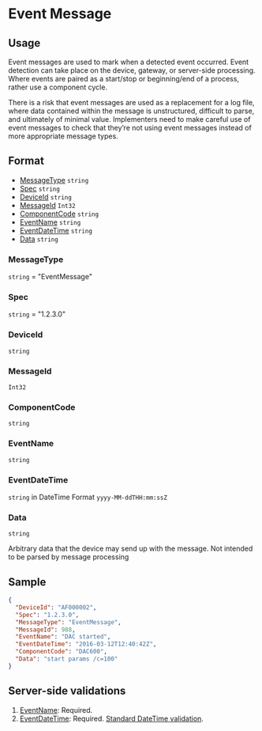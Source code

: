 # Event Message
## Usage
Event messages are used to mark when a detected event occurred. Event detection can take place on the device, gateway, or server-side processing. Where events are paired as a start/stop or beginning/end of a process, rather use a component cycle.

There is a risk that event messages are used as a replacement for a log file, where data contained within the message is unstructured, difficult to parse, and ultimately of minimal value. Implementers need to make careful use of event messages to check that they’re not using event messages instead of more appropriate message types.
## Format
* [MessageType](#messagetype) ```string```
* [Spec](#spec) ```string```
* [DeviceId](#deviceid) ```string```
* [MessageId](#messageid) ```Int32```
* [ComponentCode](#componentcode) ```string```
* [EventName](#eventname) ```string```
* [EventDateTime](#eventdatetime) ```string```
* [Data](#data) ```string```

### MessageType
```string``` = "EventMessage"
### Spec
```string``` = "1.2.3.0"
### DeviceId
```string``` 
### MessageId
```Int32```
### ComponentCode 
```string```
### EventName
```string```
### EventDateTime
```string``` in DateTime Format ```yyyy-MM-ddTHH:mm:ssZ```
### Data
```string```

Arbitrary data that the device may send up with the message. Not intended to be parsed by message processing
## Sample
```JSON
{
  "DeviceId": "AF000002",
  "Spec": "1.2.3.0",
  "MessageType": "EventMessage",
  "MessageId": 988,
  "EventName": "DAC started",
  "EventDateTime": "2016-03-12T12:40:42Z",
  "ComponentCode": "DAC600",
  "Data": "start params /c=100"
}
```
## Server-side validations
1.	[EventName](#eventname): Required.
2.	[EventDateTime](#eventdatetime): Required. [Standard DateTime validation](../00-UsageNotes/DateTime-Formatting.md#standardddateTimevalidation).


